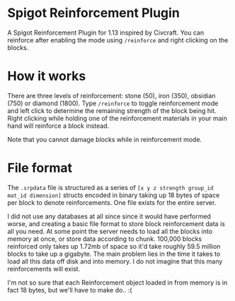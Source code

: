 # Spigot Reinforcement Plugin
A Spigot Reinforcement Plugin for 1.13 inspired by Civcraft. You can reinforce after enabling the mode using `/reinforce` and right clicking on the blocks.

# How it works

There are three levels of reinforcement: stone (50), iron (350), obsidian (750) or diamond (1800). Type `/reinforce` to toggle reinforcement mode and left click to determine the remaining strength of the block being hit. Right clicking while holding one of the reinforcement materials in your main hand will reinforce a block instead.

Note that you cannot damage blocks while in reinforcement mode.

# File format
The `.srpdata` file is structured as a series of `[x y z strength group_id mat_id dimension]` structs encoded in binary taking up 18 bytes of space per block to denote reinforcements. One file exists for the entire server.

I did not use any databases at all since since it would have performed worse, and creating a basic file format to store block reinforcement data is all you need. At some point the server needs to load all the blocks into memory at once,	or store data according to chunk. 100,000 blocks reinforced only takes up 1.72mb of space so it'd take roughly 59.5 million blocks to take up a gigabyte. The main problem lies in the time it takes to load all this data off disk and into memory. I do not imagine that this many reinforcements will exist.

I'm not so sure that each Reinforcement object loaded in from memory is in fact 18 bytes, but we'll have to make do.. :(

